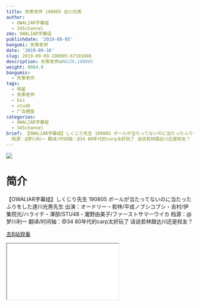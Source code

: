 ```yaml
---
title: 失策老师 190805 达川光男
author:
  - OWALIAR字幕组
  - 345channel
zmz: OWALIAR字幕组
publishdate: '2019-08-05'
bangumi: 失策老师
date: '2019-09-16'
slug: 2019-09-09-190805-67101046
description: 失策老师&#8226;190805
weight: 9084.0
bangumis:
  - 失策老师
tags:
  - 明星
  - 失策老师
  - bis
  - stu48
  - 广岛鲤鱼
categories:
  - OWALIAR字幕组
  - 345channel
brief: 【OWALIAR字幕组】しくじり先生 190805 ボールが当たってないのに当たったふりをした達川光男先生 出演：オードリー・若林/平成ノブシコブシ・吉村/伊集院光/ハライチ・澤部/STU48・瀧野由美子/ファーストサマーウイカ
  档源：@梦川利一 翻译/时间轴：@34 80年代的carp太好玩了 话说若林跟达川还是校友？
---
```

![](https://raw.githubusercontent.com/tcgriffith/owaraisite/master/static/tmpimg/1655143a9c9b1ac267788f32ce343c3b1929a370.jpg.480.jpg)
# 简介  
【OWALIAR字幕组】しくじり先生 190805 
ボールが当たってないのに当たったふりをした達川光男先生
出演：オードリー・若林/平成ノブシコブシ・吉村/伊集院光/ハライチ・澤部/STU48・瀧野由美子/ファーストサマーウイカ
档源：@梦川利一
翻译/时间轴：@34 
80年代的carp太好玩了 话说若林跟达川还是校友？  

[去B站观看](https://www.bilibili.com/video/av67101046/)
<div class ="resp-container"><iframe class="testiframe" src="//player.bilibili.com/player.html?aid=67101046"", scrolling="no", allowfullscreen="true" > </iframe></div> 
